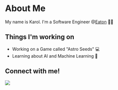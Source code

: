 # About Me
My name is Karol. I'm a Software Engineer @[Eaton](https://www.eaton.com/ie/en-gb.html) 👨‍💻
## Things I'm working on
- Working on a Game called "Astro Seeds" 💻
- Learning about AI and Machine Learning 🤖

## Connect with me!
[<img src="https://img.shields.io/badge/linkedin-%230077B5.svg?&style=for-the-badge&logo=linkedin&logoColor=white" />](https://www.linkedin.com/in/karolw%C3%B3jcik/)
